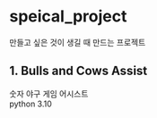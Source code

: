 # speical_project
만들고 싶은 것이 생길 때 만드는 프로젝트

## 1. Bulls and Cows Assist
숫자 야구 게임 어시스트   
python 3.10
